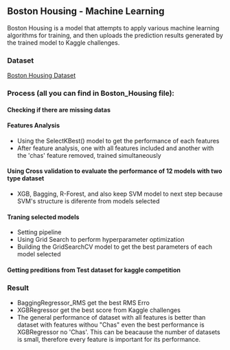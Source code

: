 ## Boston Housing - Machine Learning
Boston Housing is a model that attempts to apply various machine learning algorithms for training, and then uploads the prediction results generated by the trained model to Kaggle challenges.
### Dataset
<a href="http://lib.stat.cmu.edu/datasets/boston">Boston Housing Dataset</a>

### Process (all you can find in Boston_Housing file):
  #### Checking if there are missing datas
  #### Features Analysis
  * Using the SelectKBest() model to get the performance of each features
  * After feature analysis, one with all features included and another with the 'chas' feature removed, trained simultaneously
  #### Using Cross validation to evaluate the performance of 12 models with two type dataset
  * XGB, Bagging, R-Forest, and also keep SVM model to next step because SVM's structure is diferente from models selected
  #### Traning selected models
  * Setting pipeline
  * Using Grid Search to perform hyperparameter optimization
  * Building the GridSearchCV model to get the best parameters of each model selected
  #### Getting preditions from Test dataset for kaggle competition

### Result
* BaggingRegressor_RMS get the best RMS Erro
* XGBRegressor get the best score from Kaggle challenges
* The general performance of dataset with all features is better than dataset with features withou "Chas" even the best performance is XGBRegressor no 'Chas'. This can be beacause the number of datasets is small, therefore every feature is important for its performance.



